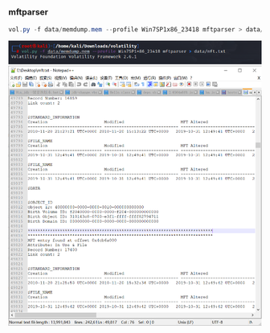 ### mftparser
```java
vol.py -f data/memdump.mem --profile Win7SP1x86_23418 mftparser > data/mft.txt
```
![image.png](./images/20231018_0004293518.png)<br />![image.png](./images/20231018_0004301002.png)
